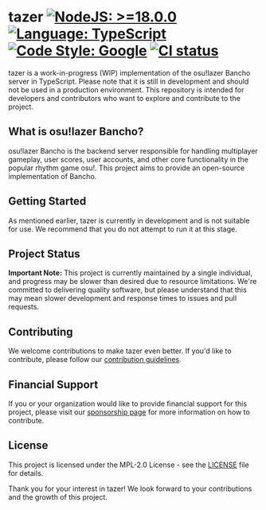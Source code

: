 # tazer [![NodeJS: >=18.0.0](https://img.shields.io/badge/NodeJS->=18.0.0-green.svg?style=for-the-badge)](https://nodejs.org) [![Language: TypeScript](https://img.shields.io/badge/language-typescript-blue.svg?style=for-the-badge)](https://www.typescriptlang.org) [![Code Style: Google](https://img.shields.io/badge/code%20style-gts-blueviolet.svg?style=for-the-badge)](https://github.com/google/gts) [![CI status](https://img.shields.io/github/actions/workflow/status/ezppfarm/tazer/ci.yml?style=for-the-badge&logo=github&label=CI)](https://github.com/ezppfarm/tazer/actions)

tazer is a work-in-progress (WIP) implementation of the osu!lazer Bancho server in TypeScript. Please note that it is still in development and should not be used in a production environment. This repository is intended for developers and contributors who want to explore and contribute to the project.

## What is osu!lazer Bancho?

osu!lazer Bancho is the backend server responsible for handling multiplayer gameplay, user scores, user accounts, and other core functionality in the popular rhythm game osu!. This project aims to provide an open-source implementation of Bancho.

## Getting Started

As mentioned earlier, tazer is currently in development and is not suitable for use. We recommend that you do not attempt to run it at this stage.

## Project Status

**Important Note:** This project is currently maintained by a single individual, and progress may be slower than desired due to resource limitations. We're committed to delivering quality software, but please understand that this may mean slower development and response times to issues and pull requests.

## Contributing

We welcome contributions to make tazer even better. If you'd like to contribute, please follow our [contribution guidelines](CONTRIBUTING.md).

## Financial Support

If you or your organization would like to provide financial support for this project, please visit our [sponsorship page](https://ko-fi.com/ezppfarm) for more information on how to contribute.

## License

This project is licensed under the MPL-2.0 License - see the [LICENSE](LICENSE) file for details.


Thank you for your interest in tazer! We look forward to your contributions and the growth of this project.
